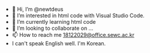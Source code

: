 - 👋 Hi, I’m @newtdeus
- 👀 I’m interested in html code with Visual Studio Code.
- 🌱 I’m currently learning html code
- 💞️ I’m looking to collaborate on ...
- 📫 How to reach me 18122029@office.sewc.ac.kr
- I can't speak English well. I'm Korean.

<!---
newtdeus/newtdeus is a ✨ special ✨ repository because its `README.md` (this file) appears on your GitHub profile.
You can click the Preview link to take a look at your changes.
--->
